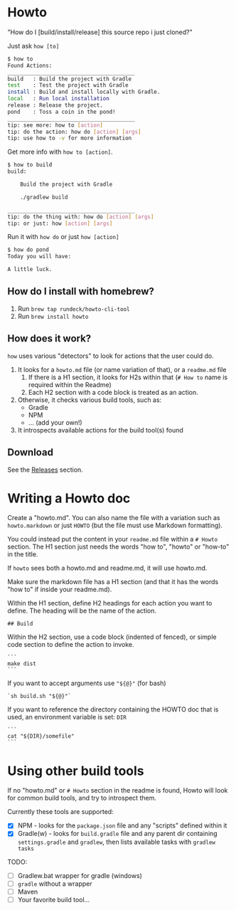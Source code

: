 # Howto

"How do I [build/install/release] this source repo i just cloned?"

Just ask `how [to]`

```bash
$ how to
Found Actions:
________________________________________ 
build   : Build the project with Gradle
test    : Test the project with Gradle
install : Build and install locally with Gradle.
local   : Run local installation
release : Release the project.
pond    : Toss a coin in the pond!
________________________________________ 
tip: see more: how to [action]
tip: do the action: how do [action] [args]
tip: use how to -v for more information

```

Get more info with `how to [action]`.

```bash
$ how to build
build:

    Build the project with Gradle

    ./gradlew build

________________________________________ 
tip: do the thing with: how do [action] [args]
tip: or just: how [action] [args]
```

Run it with `how do` or just `how [action]`

```bash
$ how do pond
Today you will have:

A little luck.
```

## How do I install with homebrew?

1. Run `brew tap rundeck/howto-cli-tool`
2. Run `brew install howto`

## How does it work?

`how` uses various "detectors" to look for actions that the user could do.

1. It looks for a `howto.md` file (or name variation of that), or a `readme.md` file
   1. If there is a H1 section, it looks for H2s within that (`# How to` name is required within the Readme)
   2. Each H2 section with a code block is treated as an action.
2. Otherwise, it checks various build tools, such as:
   * Gradle
   * NPM
   * ... (add your own!)
3. It introspects available actions for the build tool(s) found

## Download

See the [Releases](https://github.com/rundeck/howto-cli-tool/releases) section.


# Writing a Howto doc

Create a "howto.md". You can also name the file with a variation such as `howto.markdown` or just `HOWTO` (but the file must use Markdown formatting). 

You could instead put the content in your `readme.md` file within a `# Howto` section. The H1 section just needs the words "how to", "howto" or "how-to" in the title.

If `howto` sees both a howto.md and readme.md, it will use howto.md.

Make sure the markdown file has a H1 section (and that it has the words "how to" if inside your readme.md).

Within the H1 section, define H2 headings for each action you want to define. The heading will be the name of the action.

    ## Build

Within the H2 section, use a code block (indented of fenced), or simple code section to define the action to invoke.

    ```
    make dist
    ```

If you want to accept arguments use `"${@}"` (for bash)

    `sh build.sh "${@}"`

If you want to reference the directory containing the HOWTO doc that is used, an environment variable is set: `DIR`

    ```
    cat "${DIR}/somefile"
    ```

# Using other build tools

If no "howto.md" or `# Howto` section in the readme is found,
Howto will look for common build tools, and try to introspect them.

Currently these tools are supported:

- [x] NPM - looks for the `package.json` file and any "scripts" defined within it
- [x] Gradle(w) - looks for `build.gradle` file and any parent dir containing `settings.gradle` and `gradlew`, then lists available tasks with `gradlew tasks`

TODO:

- [ ] Gradlew.bat wrapper for gradle (windows)
- [ ] `gradle` without a wrapper
- [ ] Maven
- [ ] Your favorite build tool...
